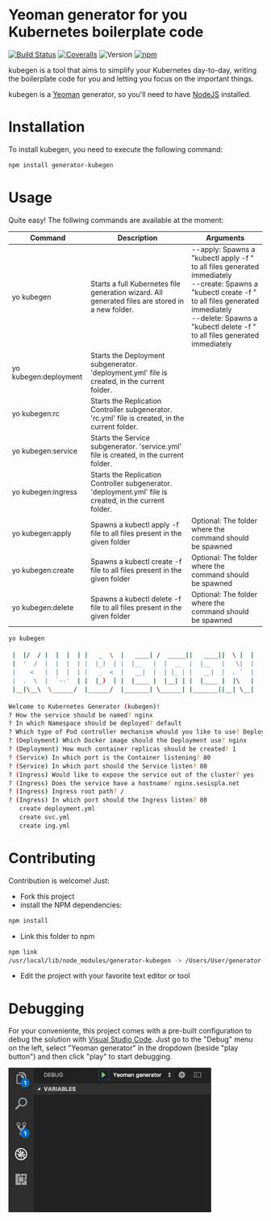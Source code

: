 # Yeoman generator for you Kubernetes boilerplate code

[![Build Status](https://travis-ci.org/sesispla/generator-kubegen.svg?branch=master)](https://travis-ci.org/sesispla/generator-kubegen)
[![Coveralls](https://img.shields.io/coveralls/sesispla/generator-kubegen.svg)](https://coveralls.io/github/sesispla/generator-kubegen)
![Version](https://img.shields.io/npm/v/generator-kubegen.svg)
[![npm](https://img.shields.io/npm/dm/generator-kubegen.svg)](https://www.npmjs.com/package/generator-kubegen)

kubegen is a tool that aims to simplify your Kubernetes day-to-day, writing the boilerplate code for you and letting you focus on the important things.

kubegen is a [Yeoman](http://yeoman.io) generator, so you'll need to have [NodeJS](https://nodejs.org/) installed.

# Installation

To install kubegen, you need to execute the following command:

```bash
npm install generator-kubegen
```

# Usage

Quite easy! The follwing commands are available at the moment:

| Command                | Description                                                                                         | Arguments                              |
| ---------------------- | --------------------------------------------------------------------------------------------------- | -------------------------------------- |
| yo kubegen             | Starts a full Kubernetes file generation wizard. All generated files are stored in a new folder.    | --apply: Spawns a "kubectl apply -f " to all files generated immediately <br> --create: Spawns a "kubectl create -f " to all files generated immediately <br> --delete:  Spawns a "kubectl delete -f " to all files generated immediately |
| yo kubegen:deployment  | Starts the Deployment subgenerator. 'deployment.yml' file is created, in the current folder.        |
| yo kubegen:rc          | Starts the Replication Controller subgenerator. 'rc.yml' file is created, in the current folder.    |
| yo kubegen:service     | Starts the Service subgenerator. 'service.yml' file is created, in the current folder.              |
| yo kubegen:ingress     | Starts the Replication Controller subgenerator. 'deployment.yml' file is created, in the current folder.   |                                 |
| yo kubegen:apply <folder> | Spawns a kubectl apply -f file to all files present in the given folder                          | Optional: The folder where the command should be spawned |
| yo kubegen:create <folder> | Spawns a kubectl create -f file to all files present in the given folder                        | Optional: The folder where the command should be spawned |
| yo kubegen:delete <folder> | Spawns a kubectl delete -f file to all files present in the given folder                        | Optional: The folder where the command should be spawned |

```bash
yo kubegen

 |  |/  / |  |  |  | |   _  \  |   ____| /  _____||   ____||  \ |  |
 |  '  /  |  |  |  | |  |_)  | |  |__   |  |  __  |  |__   |   \|  |
 |    <   |  |  |  | |   _  <  |   __|  |  | |_ | |   __|  |  . `  |
 |  .  \  |  `--'  | |  |_)  | |  |____ |  |__| | |  |____ |  |\   |
 |__|\__\  \______/  |______/  |_______| \______| |_______||__| \__|

Welcome to Kubernetes Generator (kubegen)!
? How the service should be named? nginx
? In which Namespace should be deployed? default
? Which type of Pod controller mechanism whould you like to use? Deployment
? (Deployment) Which Docker image should the Deployment use? nginx
? (Deployment) How much container replicas should be created? 1
? (Service) In which port is the Container listening? 80
? (Service) In which port should the Service listen? 80
? (Ingress) Would like to expose the service out of the cluster? yes
? (Ingress) Does the service have a hostname? nginx.sesispla.net
? (Ingress) Ingress root path? /
? (Ingress) In which port should the Ingress listen? 80
   create deployment.yml
   create svc.yml
   create ing.yml
```

# Contributing

Contribution is welcome! Just:

- Fork this project
- install the NPM dependencies:

```bash
npm install
```

- Link this folder to npm

```bash
npm link
/usr/local/lib/node_modules/generator-kubegen -> /Users/User/generator-kubegen
```

- Edit the project with your favorite text editor or tool

# Debugging

For your conveniente, this project comes with a pre-built configuration to debug the solution with [Visual Studio Code](https://code.visualstudio.com). Just go to the "Debug" menu on the left, select "Yeoman generator" in the dropdown (beside "play button") and then click "play" to start debugging.

![debug with VSCode](docs/debug.png)